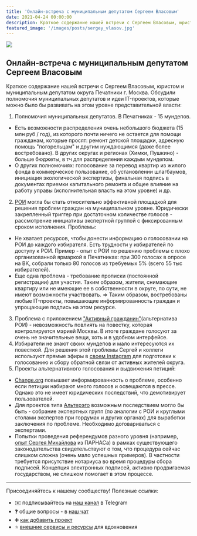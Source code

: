 ```yaml
---
title: 'Онлайн-встреча с муниципальным депутатом Сергеем Власовым'
date: 2021-04-24 00:00:00
description: Краткое содержание нашей встречи с Сергеем Власовым, юристом и мундепутатом округа Печатники
featured_image: '/images/posts/sergey_vlasov.jpg'
---
```


![](/images/posts/sergey_vlasov.jpg)

## Онлайн-встреча с муниципальным депутатом Сергеем Власовым

Краткое содержание нашей встречи с Сергеем Власовым, юристом и муниципальным депутатом округа Печатники г. Москва. Обсудили полномочия муниципальных депутатов и идеи IT-проектов, которые можно было бы развивать на этом уровне представительной власти:

1. Полномочия муниципальных депутатов. В Печатниках - 15 мундепов. 
 - Есть возможности распределения очень небольшого бюджета (15 млн руб / год), из которого почти ничего не остается для помощи гражданам, которые просят:  ремонт детской площадки, адресную помощь "погорельцам" и другим нуждающимся (даже более востребовано). В других округах и регионах (Химки, Пушкино) - больше бюджеты, в тч для распределения каждым мундепом.
 - О других полномочиях: голосование за перевод квартир из жилого фонда в коммерческое пользование, об установлении шлагбаумов, инициация экологической экспертизы, финальная подпись в документах приемки капитального ремонта и общее влияние на работу управы (исполнительная власть на этом уровне) и др.
2. [РОИ](https://www.roi.ru/) могла бы стать относительно эффективной площадкой для решения проблем граждан на муниципальном уровне. Юридически закрепленный триггер при достаточном количестве голосов - рассмотрение инициативы экспертной группой с фиксированным сроком исполнения. Проблемы:
- Не хватает ресурсов, чтобы донести информацию о голосовании на РОИ до каждого избирателя. Есть трудности у избирателей по доступу к РОИ. Пример - опыт с РОИ по решению проблемы с плохо организованной ярмаркой в Печатниках: при 300 голосах в опросе на ВК, собрали только 80 голосов из требуемых 5% (всего 55 тыс избирателей). 
- Еще одна проблема - требование прописки (постоянной регистрации) для участия. Таким образом, жители, снимающие квартиру или не имеющие ее в собственности в округе, по сути, не имеют возможности участвовать.
=> Таким образом, востребованы любые IT-проекты, повышающие информированность граждан и упрощающие подпись на этом ресурсе. 
3. Проблема с приложением ["Активный гражданин"](https://ag.mos.ru/)(альтернатива РОИ) - невозможность повлиять на повестку, которая контролируется мэрией Москвы. В итоге граждане голосуют за очень не значительные вещи, хоть и в удобном интерфейсе.
4. Избиратели не знают своих мундепов и мало интересуются их повесткой. Для решения этой проблемы Сергей и коллеги используют прямые эфиры в [своем Instagram](https://www.instagram.com/vlasovdeputat/) для подготовки к голосованию и сбору обратной связи от активных жителей округа. 
5. Проекты альтернативного голосования и выдвижения петиций: 
 - [Change.org](https://www.change.org/) повышает информированность о проблеме, особенно если петиции набирают много голосов и освещаются в прессе. Однако это не имеет юридических последствий, что демотивирует пользователей.
 - Для проектов типа [Альтерэго](https://github.com/Code-for-Russia/How-to-start/issues/10) возможным последствием могло бы быть - собрание экспертных групп (по аналогии с РОИ и круглыми столами экспертов при гордумах и других органах) для выработки заключения по проблеме. Необходимо договариваться с экспертами.
 - Попытки проведения референдумов разного уровня (например, [опыт Сергея Михайлова](https://www.kommersant.ru/doc/4072837) из ПАРНАСа) в рамках существующего законодательства свидетельствуют о том, что процедура сейчас слишком сложна (очень мало успешных примеров). В частности требуется присутствие нотариуса во время процедуры сбора подписей. Концепция электронных подписей, активно продвигаемая государством, не слишком помогает в этом процессе.

---

Присоединяйтесь к нашему сообществу! Полезные ссылки:
 - ✉️ подписывайтесь на [наш канал](https://t.me/code_for_russia) в Telegram
 - ❓ общие вопросы - в [наш чат](https://t.me/code_for_russia_chat)
 - ➕ [как добавить проект](https://github.com/Code-for-Russia/How-to-start/wiki/%D0%AD%D1%82%D0%B0%D0%BF%D1%8B-%D0%BF%D1%80%D0%BE%D0%B5%D0%BA%D1%82%D0%B0)
 - ⭐ [внешние сервисы и ресурсы](https://github.com/Code-for-Russia/How-to-start/wiki/%D0%97%D0%B0%D0%BA%D0%BB%D0%B0%D0%B4%D0%BA%D0%B8) для вдохновения


